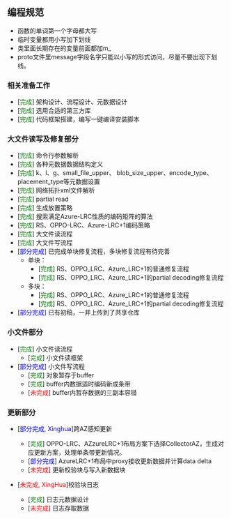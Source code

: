 ## 编程规范
* 函数的单词第一个字母都大写
* 临时变量都用小写加下划线
* 类里面长期存在的变量前面都加m_
* proto文件里message字段名字只能以小写的形式访问，尽量不要出现下划线。
### 相关准备工作
* [<font color=green>完成</font>] 架构设计、流程设计、元数据设计
* [<font color=green>完成</font>] 选用合适的第三方库
* [<font color=green>完成</font>] 代码框架搭建，编写一键编译安装脚本

### 大文件读写及修复部分
* [<font color=green>完成</font>] 命令行参数解析
* [<font color=green>完成</font>] 各种元数据数据结构定义
* [<font color=green>完成</font>] k、l、g、small_file_upper、 blob_size_upper、encode_type、placement_type等元数据设置
* [<font color=green>完成</font>] 网络拓扑xml文件解析
* [<font color=green>完成</font>] partial read
* [<font color=green>完成</font>] 生成放置策略
* [<font color=green>完成</font>] 搜索满足Azure-LRC性质的编码矩阵的算法
* [<font color=green>完成</font>] RS、OPPO-LRC、Azure-LRC+1编码策略
* [<font color=green>完成</font>] 大文件读流程
* [<font color=green>完成</font>] 大文件写流程
* [<font color=blue>部分完成</font>] 已完成单块修复流程，多块修复流程有待完善
  * 单块：
    * [<font color=green>完成</font>] RS、OPPO_LRC、Azure_LRC+1的普通修复流程
    * [<font color=green>完成</font>] RS、OPPO_LRC、Azure_LRC+1的partial decoding修复流程
  * 多块：
    * [<font color=green>完成</font>] RS、OPPO_LRC、Azure_LRC+1的普通修复流程
    * [<font color=green>完成</font>] RS、OPPO_LRC、Azure_LRC+1的partial decoding修复流程
* [<font color=blue>部分完成</font>] 已有初稿，一并上传到了共享仓库



### 小文件部分
* [<font color=green>完成</font>] 小文件读流程
  * [<font color=green>完成</font>] 小文件读框架
* [<font color=blue>部分完成</font>] 小文件写流程
  * [<font color=green>完成</font>] 对象暂存于buffer
  * [<font color=green>完成</font>] buffer内数据适时编码新成条带
  * [<font color=red>未完成</font>] buffer内暂存数据的三副本容错
  
### 更新部分
* [<font color=Blue>部分完成, Xinghua</font>]跨AZ感知更新
  *  [<font color=green>完成</font>] OPPO-LRC、AZzureLRC+1布局方案下选择CollectorAZ，生成对应更新方案，处理单条带更新情况。
  * [<font color=blue>部分完成</font>] AzureLRC+1布局中proxy接收更新数据并计算data delta
  * [<font color=red>未完成</font>] 更新校验块与写入新数据块


* [<font color=Red>未完成, XingHua</font>]校验块日志
    * [<font color=green>完成</font>] 日志元数据设计 
    * [<font color=red>未完成</font>] 日志存取数据




